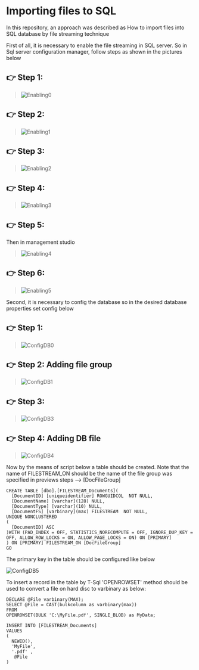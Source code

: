 # **Importing files to SQL**

In this repository, an approach was described as How to import files into SQL database by file streaming technique

First of all, it is necessary to enable the file streaming in SQL server. 
So in Sql server configuration manager, follow steps as shown in the pictures below

## 👉 Step 1: 
 > ![Enabling0](https://user-images.githubusercontent.com/45565026/196166536-4059e717-5673-4b3d-8538-eeda8ed50721.png)

## 👉 Step 2:  
 > ![Enabling1](https://user-images.githubusercontent.com/45565026/196167752-dafde568-00d2-47ae-b718-b10778e8e736.png)

## 👉 Step 3:  
 > ![Enabling2](https://user-images.githubusercontent.com/45565026/196167900-b103a3b7-9f02-470e-9bc5-3e11413ed996.png)

## 👉 Step 4:  
 > ![Enabling3](https://user-images.githubusercontent.com/45565026/196167958-4b7c397c-9862-4599-80e5-9132a4e6b542.png)
 
## 👉 Step 5:  
 Then in management studio 
 > ![Enabling4](https://user-images.githubusercontent.com/45565026/196167982-c825f474-c760-4dd0-862c-c1daae6c83fb.png)
 
## 👉 Step 6:  
 > ![Enabling5](https://user-images.githubusercontent.com/45565026/196167999-5ed54d1e-b675-42ac-a9d1-bd474d0cb0b0.png)
 
Second, it is necessary to config the database so in the desired database properties set config below

## 👉 Step 1: 
 > ![ConfigDB0](https://user-images.githubusercontent.com/45565026/196172639-50f2c9c4-bb78-46af-bcbe-ddb84d441766.png)

## 👉 Step 2: Adding file group
 > ![ConfigDB1](https://user-images.githubusercontent.com/45565026/196172781-c2f58858-b7f1-4802-8518-ba95a6f02ef7.png)

## 👉 Step 3: 
 > ![ConfigDB3](https://user-images.githubusercontent.com/45565026/196172970-dcb1e1a0-ef3f-40a2-835a-a29cf82a0850.png)

## 👉 Step 4: Adding DB file
 > ![ConfigDB4](https://user-images.githubusercontent.com/45565026/196173161-9f5b5ef3-8f52-4212-bf27-e90928160513.png)

Now by the means of script below a table should be created. Note that the name of FILESTREAM_ON should be the name of the file group was specified in previews steps --> [DocFileGroup]
```
CREATE TABLE [dbo].[FILESTREAM_Documents](
  [DocumentID] [uniqueidentifier] ROWGUIDCOL  NOT NULL,
  [DocumentName] [varchar](128) NULL,
  [DocumentType] [varchar](10) NULL,
  [DocumentFS] [varbinary](max) FILESTREAM  NOT NULL,
UNIQUE NONCLUSTERED 
(
  [DocumentID] ASC
)WITH (PAD_INDEX = OFF, STATISTICS_NORECOMPUTE = OFF, IGNORE_DUP_KEY = OFF, ALLOW_ROW_LOCKS = ON, ALLOW_PAGE_LOCKS = ON) ON [PRIMARY]
) ON [PRIMARY] FILESTREAM_ON [DocFileGroup]
GO

```
The primary key in the table should be configured like below

![ConfigDB5](https://user-images.githubusercontent.com/45565026/196348840-d98f7fbf-addf-4c46-a634-aba706849c11.png)


To insert a record in the table by T-Sql 'OPENROWSET' method should be used to convert a file on hard disc to varbinary as below:

```
DECLARE @File varbinary(MAX);  
SELECT @File = CAST(bulkcolumn as varbinary(max))  
FROM  
OPENROWSET(BULK 'C:\MyFile.pdf', SINGLE_BLOB) as MyData; 
 
INSERT INTO [FILESTREAM_Documents]  
VALUES  
(  
  NEWID(),  
  'MyFile',  
  '.pdf' , 
   @File
)

```
